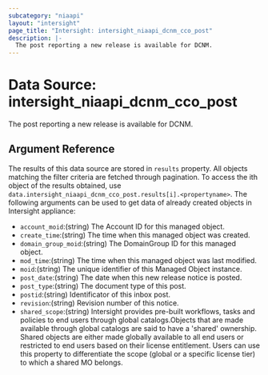 ```yaml
---
subcategory: "niaapi"
layout: "intersight"
page_title: "Intersight: intersight_niaapi_dcnm_cco_post"
description: |-
  The post reporting a new release is available for DCNM.
---
```


# Data Source: intersight_niaapi_dcnm_cco_post
The post reporting a new release is available for DCNM.
## Argument Reference
The results of this data source are stored in `results` property.
All objects matching the filter criteria are fetched through pagination.
To access the ith object of the results obtained, use `data.intersight_niaapi_dcnm_cco_post.results[i].<propertyname>`.
The following arguments can be used to get data of already created objects in Intersight appliance:
* `account_moid`:(string) The Account ID for this managed object. 
* `create_time`:(string) The time when this managed object was created. 
* `domain_group_moid`:(string) The DomainGroup ID for this managed object. 
* `mod_time`:(string) The time when this managed object was last modified. 
* `moid`:(string) The unique identifier of this Managed Object instance. 
* `post_date`:(string) The date when this new release notice is posted. 
* `post_type`:(string) The document type of this post. 
* `postid`:(string) Identificator of this inbox post. 
* `revision`:(string) Revision number of this notice. 
* `shared_scope`:(string) Intersight provides pre-built workflows, tasks and policies to end users through global catalogs.Objects that are made available through global catalogs are said to have a 'shared' ownership. Shared objects are either made globally available to all end users or restricted to end users based on their license entitlement. Users can use this property to differentiate the scope (global or a specific license tier) to which a shared MO belongs. 
 